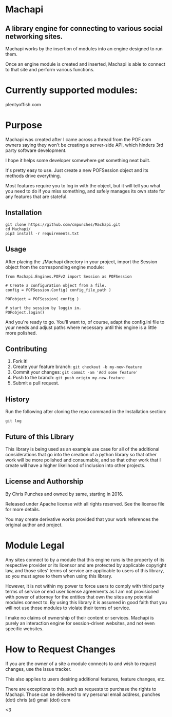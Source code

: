 # Machapi
## A library engine for connecting to various social networking sites.

Machapi works by the insertion of modules into an engine designed to run them.

Once an engine module is created and inserted, Machapi is able to connect to that site and perform various functions.

# Currently supported modules:

plentyoffish.com


# Purpose
Machapi was created after I came across a thread from the POF.com owners saying they won't be creating a 
server-side API, which hinders 3rd party software development.

I hope it helps some developer somewhere get something neat built.

It's pretty easy to use.  Just create a new POFSession object and its methods drive everything.

Most features require you to log in with the object, but it will tell you what you need to do if you miss 
something, and safely manages its own state for any features that are stateful.

## Installation

```
git clone https://github.com/cmpunches/Machapi.git
cd Machapi/
pip3 install -r requirements.txt
```

## Usage
After placing the ./Machapi directory in your project, import the Session object from the corresponding engine module:

```
from Machapi.Engines.POFv2 import Session as POFSession

# Create a configuration object from a file.
config = POFSession.Config( config_file_path )

POFobject = POFSession( config )

# start the session by loggin in.
POFobject.login()
```

And you're ready to go.  You'll want to, of course, adapt the config.ini file to your needs and adjust paths where
necessary until this engine is a little more polished.

## Contributing

1. Fork it!
2. Create your feature branch: `git checkout -b my-new-feature`
3. Commit your changes: `git commit -am 'Add some feature'`
4. Push to the branch: `git push origin my-new-feature`
5. Submit a pull request.

## History

Run the following after cloning the repo command in the Installation section:
```
git log
```

## Future of this Library

This library is being used as an example use case for all of the additional considerations that go into the
creation of a python library so that other work will be more polished and consumable, and so that other work
that I create will have a higher likelihood of inclusion into other projects.

## License and Authorship

By Chris Punches and owned by same, starting in 2016.  

Released under Apache license with all rights reserved.  See the license file for more details.

You may create derivative works provided that your work references the original author and project.

# Module Legal
Any sites connect to by a module that this engine runs is the property of its respective provider or its licensor and
are protected by applicable copyright law, and those sites' terms of service are applicable to users of this library, so
you must agree to them when using this library.

However, it is not within my power to force users to comply with third party terms of service or end user license
agreements as I am not provisioned with power of attorney for the entities that own the sites any potential modules
connect to.  By using this library it is assumed in good faith that you will not use those modules to violate their
terms of service.

I make no claims of ownership of their content or services.  Machapi is purely an interaction engine for session-driven
websites, and not even specific websites.

# How to Request Changes

If you are the owner of a site a module connects to and wish to request changes, use the issue tracker.

This also applies to users desiring additional features, feature changes, etc.

There are exceptions to this, such as requests to purchase the rights to Machapi.  Those can be delivered to my personal
email address, punches (dot) chris (at) gmail (dot) com

<3

